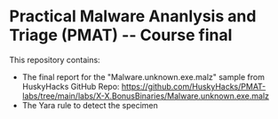 # Practical Malware Ananlysis and Triage (PMAT) -- Course final
This repository contains:
- The final report for the "Malware.unknown.exe.malz" sample from HuskyHacks GitHub Repo: https://github.com/HuskyHacks/PMAT-labs/tree/main/labs/X-X.BonusBinaries/Malware.unknown.exe.malz
- The Yara rule to detect the specimen
